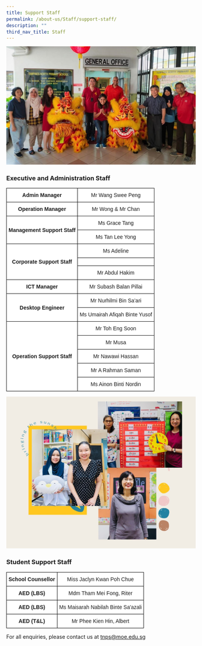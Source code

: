 ```yaml
---
title: Support Staff
permalink: /about-us/Staff/support-staff/
description: ""
third_nav_title: Staff
---
```

![](/images/EAS%201.jpeg)

### **Executive and Administration Staff**

<style type="text/css">
.tg  {border-collapse:collapse;border-spacing:0;margin:0px auto;}
.tg td{border-color:black;border-style:solid;border-width:1px;font-family:Arial, sans-serif;font-size:14px;
  overflow:hidden;padding:10px 5px;word-break:normal;}
.tg th{border-color:black;border-style:solid;border-width:1px;font-family:Arial, sans-serif;font-size:14px;
  font-weight:normal;overflow:hidden;padding:10px 5px;word-break:normal;}
.tg .tg-2g1l{background-color:#FFF;font-weight:bold;text-align:center;vertical-align:middle}
.tg .tg-f4yw{background-color:#FFF;text-align:center;vertical-align:middle}
</style>
<table class="tg">
<tbody>
  <tr>
    <td class="tg-2g1l">Admin Manager<br></td>
    <td class="tg-f4yw">Mr Wang Swee Peng<br></td>
  </tr>
  <tr>
    <td class="tg-2g1l">Operation Manager<br></td>
    <td class="tg-f4yw">Mr Wong &amp; Mr Chan<br></td>
  </tr>
  <tr>
    <td class="tg-2g1l" rowspan="2">Management Support Staff<br></td>
    <td class="tg-f4yw">Ms Grace Tang<br></td>
  </tr>
  <tr>
    <td class="tg-f4yw">Ms Tan Lee Yong<br></td>
  </tr>
  <tr>
    <td class="tg-2g1l" rowspan="3">Corporate Support Staff<br></td>
    <td class="tg-f4yw">Ms Adeline<br></td>
  </tr>
  <tr>
    <td class="tg-f4yw"></td>
  </tr>
  <tr>
    <td class="tg-f4yw">Mr Abdul Hakim<br></td>
  </tr>
  <tr>
    <td class="tg-2g1l">ICT Manager<br></td>
    <td class="tg-f4yw">Mr Subash Balan Pillai<br></td>
  </tr>
  <tr>
    <td class="tg-2g1l" rowspan="2">Desktop Engineer<br></td>
    <td class="tg-f4yw">Mr Nurhilmi Bin Sa’ari<br></td>
  </tr>
  <tr>
    <td class="tg-f4yw">Ms Umairah Afiqah Binte Yusof<br></td>
  </tr>
  <tr>
    <td class="tg-2g1l" rowspan="5">Operation Support Staff<br></td>
    <td class="tg-f4yw">Mr Toh Eng Soon<br></td>
  </tr>
  <tr>
    <td class="tg-f4yw">Mr Musa</td>
  </tr>
  <tr>
    <td class="tg-f4yw">Mr Nawawi Hassan<br></td>
  </tr>
  <tr>
    <td class="tg-f4yw">Mr A Rahman Saman<br></td>
  </tr>
  <tr>
    <td class="tg-f4yw">Ms Ainon Binti Nordin</td>
  </tr>
</tbody>
</table>

![](/images/student%20support%20staff.jpeg)


### **Student Support Staff**

<style type="text/css">
.tg  {border-collapse:collapse;border-spacing:0;margin:0px auto;}
.tg td{border-color:black;border-style:solid;border-width:1px;font-family:Arial, sans-serif;font-size:14px;
  overflow:hidden;padding:10px 5px;word-break:normal;}
.tg th{border-color:black;border-style:solid;border-width:1px;font-family:Arial, sans-serif;font-size:14px;
  font-weight:normal;overflow:hidden;padding:10px 5px;word-break:normal;}
.tg .tg-f4yw{background-color:#FFF;text-align:center;vertical-align:middle}
</style>
<table class="tg">
<tbody>
  <tr>
    <td class="tg-2g1l">School Counsellor<br></td>
    <td class="tg-f4yw">Miss Jaclyn Kwan Poh Chue<br></td>
  </tr>
  <tr>
    <td class="tg-2g1l">AED (LBS)<br></td>
    <td class="tg-f4yw">Mdm Tham Mei Fong, Riter<br></td>
  </tr>
  <tr>
    <td class="tg-2g1l">AED (LBS)<br></td>
    <td class="tg-f4yw">Ms Maisarah Nabilah Binte Sa'azali<br></td>
  </tr>
  <tr>
    <td class="tg-2g1l">AED (T&amp;L)<br></td>
    <td class="tg-f4yw">Mr Phee Kien Hin, Albert</td>
  </tr>
</tbody>
</table>

For all enquiries, please contact us at [tnps@moe.edu.sg](mailto:tnps@moe.edu.sg)